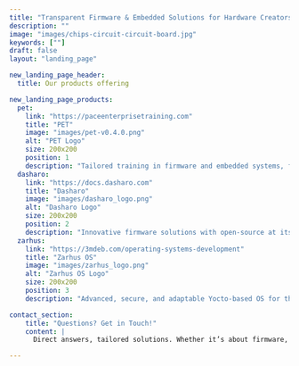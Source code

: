 ```yaml
---
title: "Transparent Firmware & Embedded Solutions for Hardware Creators"
description: ""
image: "images/chips-circuit-circuit-board.jpg"
keywords: [""]
draft: false
layout: "landing_page"

new_landing_page_header:
  title: Our products offering

new_landing_page_products:
  pet:
    link: "https://paceenterprisetraining.com"
    title: "PET"
    image: "images/pet-v0.4.0.png"
    alt: "PET Logo"
    size: 200x200
    position: 1
    description: "Tailored training in firmware and embedded systems, for cutting-edge security and transparency."
  dasharo:
    link: "https://docs.dasharo.com"
    title: "Dasharo"
    image: "images/dasharo_logo.png"
    alt: "Dasharo Logo"
    size: 200x200
    position: 2
    description: "Innovative firmware solutions with open-source at its core for enhanced security and trust of your hardware."
  zarhus:
    link: "https://3mdeb.com/operating-systems-development"
    title: "Zarhus OS"
    image: "images/zarhus_logo.png"
    alt: "Zarhus OS Logo"
    size: 200x200
    position: 3
    description: "Advanced, secure, and adaptable Yocto-based OS for the demands of modern embedded systems."

contact_section:
    title: "Questions? Get in Touch!"
    content: |
      Direct answers, tailored solutions. Whether it’s about firmware, embedded systems, or training, we're here to help. Reach out and let's make things happen!

---
```

